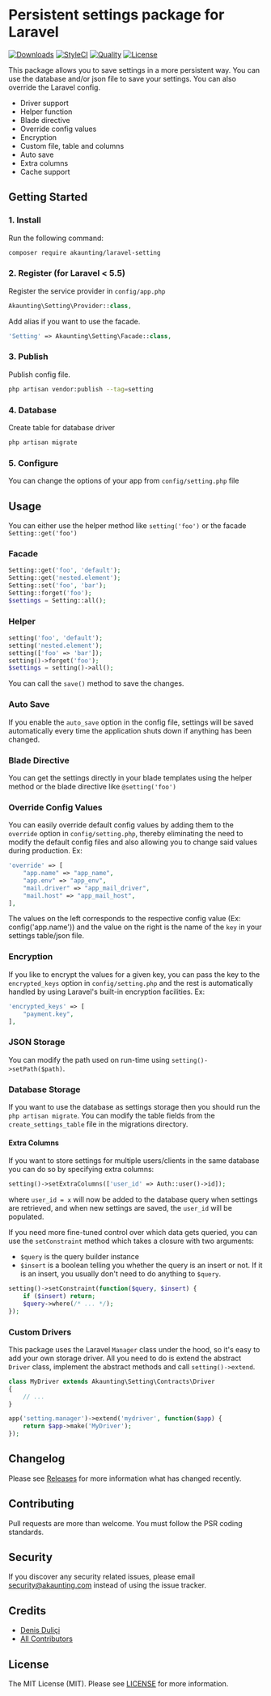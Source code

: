 # Persistent settings package for Laravel

[![Downloads](https://poser.pugx.org/akaunting/laravel-setting/d/total.svg)](https://github.com/akaunting/laravel-setting)
[![StyleCI](https://styleci.io/repos/101231817/shield?style=flat&branch=master)](https://styleci.io/repos/101231817)
[![Quality](https://scrutinizer-ci.com/g/akaunting/laravel-setting/badges/quality-score.png?b=master)](https://scrutinizer-ci.com/g/akaunting/laravel-setting)
[![License](https://poser.pugx.org/akaunting/laravel-setting/license.svg)](LICENSE.md)

This package allows you to save settings in a more persistent way. You can use the database and/or json file to save your settings. You can also override the Laravel config.

* Driver support
* Helper function
* Blade directive
* Override config values
* Encryption
* Custom file, table and columns
* Auto save
* Extra columns
* Cache support

## Getting Started

### 1. Install

Run the following command:

```bash
composer require akaunting/laravel-setting
```

### 2. Register (for Laravel < 5.5)

Register the service provider in `config/app.php`

```php
Akaunting\Setting\Provider::class,
```

Add alias if you want to use the facade.

```php
'Setting' => Akaunting\Setting\Facade::class,
```

### 3. Publish

Publish config file.

```bash
php artisan vendor:publish --tag=setting
```

### 4. Database

Create table for database driver

```bash
php artisan migrate
```

### 5. Configure

You can change the options of your app from `config/setting.php` file

## Usage

You can either use the helper method like `setting('foo')` or the facade `Setting::get('foo')`

### Facade

```php
Setting::get('foo', 'default');
Setting::get('nested.element');
Setting::set('foo', 'bar');
Setting::forget('foo');
$settings = Setting::all();
```

### Helper

```php
setting('foo', 'default');
setting('nested.element');
setting(['foo' => 'bar']);
setting()->forget('foo');
$settings = setting()->all();
```

You can call the  `save()` method to save the changes.

### Auto Save

If you enable the `auto_save` option in the config file, settings will be saved automatically every time the application shuts down if anything has been changed.

### Blade Directive

You can get the settings directly in your blade templates using the helper method or the blade directive like `@setting('foo')`

### Override Config Values

You can easily override default config values by adding them to the `override` option in `config/setting.php`, thereby eliminating the need to modify the default config files and also allowing you to change said values during production. Ex:

```php
'override' => [
    "app.name" => "app_name",
    "app.env" => "app_env",
    "mail.driver" => "app_mail_driver",
    "mail.host" => "app_mail_host",
],
```

The values on the left corresponds to the respective config value (Ex: config('app.name')) and the value on the right is the name of the `key` in your settings table/json file.

### Encryption

If you like to encrypt the values for a given key, you can pass the key to the `encrypted_keys` option in `config/setting.php` and the rest is automatically handled by using Laravel's built-in encryption facilities. Ex:

```php
'encrypted_keys' => [
    "payment.key",
],
```

### JSON Storage

You can modify the path used on run-time using `setting()->setPath($path)`.

### Database Storage

If you want to use the database as settings storage then you should run the `php artisan migrate`. You can modify the table fields from the `create_settings_table` file in the migrations directory.

#### Extra Columns

If you want to store settings for multiple users/clients in the same database you can do so by specifying extra columns:

```php
setting()->setExtraColumns(['user_id' => Auth::user()->id]);
```

where `user_id = x` will now be added to the database query when settings are retrieved, and when new settings are saved, the `user_id` will be populated.

If you need more fine-tuned control over which data gets queried, you can use the `setConstraint` method which takes a closure with two arguments:

- `$query` is the query builder instance
- `$insert` is a boolean telling you whether the query is an insert or not. If it is an insert, you usually don't need to do anything to `$query`.

```php
setting()->setConstraint(function($query, $insert) {
	if ($insert) return;
	$query->where(/* ... */);
});
```

### Custom Drivers

This package uses the Laravel `Manager` class under the hood, so it's easy to add your own storage driver. All you need to do is extend the abstract `Driver` class, implement the abstract methods and call `setting()->extend`.

```php
class MyDriver extends Akaunting\Setting\Contracts\Driver
{
	// ...
}

app('setting.manager')->extend('mydriver', function($app) {
	return $app->make('MyDriver');
});
```

## Changelog

Please see [Releases](../../releases) for more information what has changed recently.

## Contributing

Pull requests are more than welcome. You must follow the PSR coding standards.

## Security

If you discover any security related issues, please email security@akaunting.com instead of using the issue tracker.

## Credits

- [Denis Duliçi](https://github.com/denisdulici)
- [All Contributors](../../contributors)

## License

The MIT License (MIT). Please see [LICENSE](LICENSE.md) for more information.

